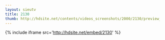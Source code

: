 ```yaml
---
layout: sieutv
title: 2130
thumb: http://hdsite.net/contents/videos_screenshots/2000/2130/preview_360p.mp4.jpg
---
```

{% include iframe src='http://hdsite.net/embed/2130' %}
 
